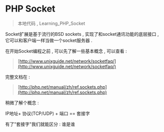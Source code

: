 # PHP Socket

> 本地代码 , Learning\_PHP\_Socket

Socket扩展是基于流行的BSD sockets , 实现了和socket通讯功能的底层接口 , 它可以和客户端一样当做一个socket服务器 .

在开始Socket编程之前 , 可以先了解一些基本概念 , 可以查看 :

> [http://www.unixguide.net/network/socketfaq/](http://www.unixguide.net/network/socketfaq/)

完整文档在 :

> [http://php.net/manual/zh/ref.sockets.php](http://php.net/manual/zh/ref.sockets.php)

稍微了解个概念 :

IP地址+ 协议\(TCP/UDP\) + 端口 == 套接字

有了"套接字"我们就能区分 : 谁是谁

